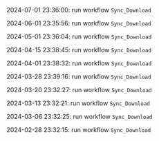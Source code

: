 2024-07-01 23:36:00: run workflow `Sync_Download` 

2024-06-01 23:35:56: run workflow `Sync_Download` 

2024-05-01 23:36:04: run workflow `Sync_Download` 

2024-04-15 23:38:45: run workflow `Sync_Download` 

2024-04-01 23:38:32: run workflow `Sync_Download` 

2024-03-28 23:39:16: run workflow `Sync_Download` 

2024-03-20 23:32:27: run workflow `Sync_Download` 

2024-03-13 23:32:21: run workflow `Sync_Download` 

2024-03-06 23:32:25: run workflow `Sync_Download` 

2024-02-28 23:32:15: run workflow `Sync_Download` 


